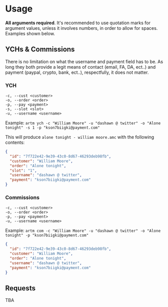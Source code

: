 # Usage

**All arguments required**. It's recommended to use quotation marks for argument values, unless it involves numbers, in order to allow for spaces. Examples shown below.

## YCHs & Commissions

There is no limitation on what the username and payment field has to be. As long they both provide a legit means of contact (email, FA, DA, ect..) and payment (paypal, crypto, bank, ect..), respectfully, it does not matter.

### YCH

```
-c, --cust <customer>
-o, --order <order>
-p, --pay <payment>
-s, --slot <slot>
-u, --username <username>
```

Example: ``artm ych -c "William Moore" -u "dashawn @ twitter" -o "Alone tonight" -s 1 -p "kson7biigki@payment.com"``

This will produce ``alone tonight - william moore.amc`` with the following contents:
```json
{
  "id": "7f722e42-9e39-43c0-8d67-46293deb98fb",
  "customer": "William Moore",
  "order": "Alone tonight",
  "slot": "1",
  "username": "dashawn @ twitter",
  "payment": "kson7biigki@payment.com"
}
```

### Commissions

```
-c, --cust <customer>
-o, --order <order>
-p, --pay <payment>
-u, --username <username>
```
Example: ``artm com -c "William Moore" -u "dashawn @ twitter" -o "Alone tonight" -p "kson7biigki@payment.com"``
```json
{
  "id": "7f722e42-9e39-43c0-8d67-46293deb98fb",
  "customer": "William Moore",
  "order": "Alone tonight",
  "username": "dashawn @ twitter",
  "payment": "kson7biigki@payment.com"
}
```


## Requests

TBA
